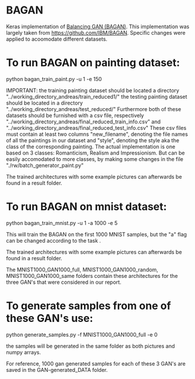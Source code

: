 # BAGAN
Keras implementation of [Balancing GAN (BAGAN)](https://arxiv.org/abs/1803.09655). This implementation was largely taken from https://github.com/IBM/BAGAN. Specific changes were applied to acoomodate different datasets.

# To run BAGAN on painting dataset:

python bagan_train_paint.py -u 1 -e 150

IMPORTANT: the training painting dataset should be located a directory "../working_directory_andreas/train_reduced1/"
the testing painting dataset should be located in a directory "../working_directory_andreas/test_reduced/"
Furthermore both of these datasets should be furnished with a csv file, respectively          "../working_directory_andreas/final_reduced_train_info.csv" and "../working_directory_andreas/final_reduced_test_info.csv"
These csv files must contain at least two columns "new_filename", denoting the file names of all the paintings in our dataset and "style", denoting the style aka the class of the corresponding painting.
The actual implementation is one based on 3 classes: Romanticism, Realism and Impressionism. But can be easily accomodated to more classes, by making some changes in the file "./rw/batch_generator_paint.py"


The trained architectures with some example pictures can afterwards be found in a result folder.


# To run BAGAN on mnist dataset:

python bagan_train_mnist.py -u 1 -a 1000 -e 5

This will train the BAGAN on the first 1000 MNIST samples, but the "a" flag can be changed according to the task .

The trained architectures with some example pictures can afterwards be found in a result folder.

The MNIST1000_GAN1000_full, MNIST1000_GAN1000_random, MNIST1000_GAN1000_same folders contain these architectures for the three GAN's that were considered in our report. 

# To generate samples from one of these GAN's use:

python generate_samples.py -f MNIST1000_GAN1000_full -e 0

the samples will be generated in the same folder as both pictures and numpy arrays.

For reference, 1000 gan generated samples for each of these 3 GAN's are saved in the GAN-generated_DATA	folder.
